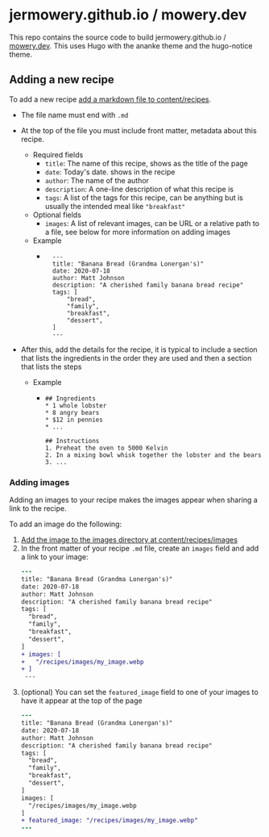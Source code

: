 # jermowery.github.io / mowery.dev

This repo contains the source code to build jermowery.github.io / [mowery.dev](https://mowery.dev). This uses
Hugo with the ananke theme and the hugo-notice theme.

## Adding a new recipe

To add a new recipe
[add a markdown file to content/recipes](https://github.com/jermowery/jermowery.github.io/new/main/content/recipes).

- The file name must end with `.md`
- At the top of the file you must include front matter, metadata about this recipe.
  - Required fields
    - `title`: The name of this recipe, shows as the title of the page
    - `date`: Today's date. shows in the recipe
    - `author`: The name of the author
    - `description`: A one-line description of what this recipe is
    - `tags`: A list of the tags for this recipe, can be anything but is usually the intended meal like `"breakfast"`
  - Optional fields
    - `images`: A list of relevant images, can be URL or a relative path to a file, see below for more information on adding images
  - Example
    - ```
        ---
        title: "Banana Bread (Grandma Lonergan's)"
        date: 2020-07-18
        author: Matt Johnson
        description: "A cherished family banana bread recipe"
        tags: [
            "bread",
            "family",
            "breakfast",
            "dessert",
        ]
        ---
      ```
- After this, add the details for the recipe, it is typical to include a section that lists the ingredients in the order they are used and then a section that lists the steps

  - Example

    - ```
      ## Ingredients
      * 1 whole lobster
      * 8 angry bears
      * $12 in pennies
      * ...

      ## Instructions
      1. Preheat the oven to 5000 Kelvin
      2. In a mixing bowl whisk together the lobster and the bears
      3. ...
      ```

### Adding images

Adding an images to your recipe makes the images appear when sharing a link to the recipe.

To add an image do the following:

1. [Add the image to the images directory at content/recipes/images](https://github.com/jermowery/jermowery.github.io/upload/main/content/recipes/images)
2. In the front matter of your recipe `.md` file, create an `images` field and add a link to your image:
   ```diff
   ---
   title: "Banana Bread (Grandma Lonergan's)"
   date: 2020-07-18
   author: Matt Johnson
   description: "A cherished family banana bread recipe"
   tags: [
     "bread",
     "family",
     "breakfast",
     "dessert",
   ]
   + images: [
   +   "/recipes/images/my_image.webp
   + ]
    ---
   ```
3. (optional) You can set the `featured_image` field to one of your images to have it appear at the top of the page
   ```diff
   ---
   title: "Banana Bread (Grandma Lonergan's)"
   date: 2020-07-18
   author: Matt Johnson
   description: "A cherished family banana bread recipe"
   tags: [
     "bread",
     "family",
     "breakfast",
     "dessert",
   ]
   images: [
     "/recipes/images/my_image.webp
   ]
   + featured_image: "/recipes/images/my_image.webp"
   ---
   ```
